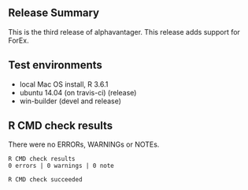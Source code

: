 ## Release Summary
This is the third release of alphavantager. This release adds support for ForEx.


## Test environments
* local Mac OS install, R 3.6.1
* ubuntu 14.04 (on travis-ci) (release)
* win-builder (devel and release)

## R CMD check results
There were no ERRORs, WARNINGs or NOTEs.

    R CMD check results
    0 errors | 0 warnings | 0 note 

    R CMD check succeeded
